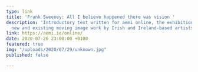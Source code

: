 ```yaml
---
type: link
title: 'Frank Sweeney: All I believe happened there was vision '
description: 'Introductory text written for aemi online, the exhibition space for
  new and existing moving image work by Irish and Ireland-based artists. '
link: https://aemi.ie/online/
date: 2020-07-26 23:00:00 +0100
featured: true
img: "/uploads/2020/07/29/unknown.jpg"
published: false

---
```

